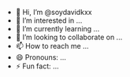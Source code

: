 - 👋 Hi, I’m @soydavidkxx
- 👀 I’m interested in ...
- 🌱 I’m currently learning ...
- 💞️ I’m looking to collaborate on ...
- 📫 How to reach me ...
- 😄 Pronouns: ...
- ⚡ Fun fact: ...

<!---
soydavidkxx/soydavidkxx is a ✨ special ✨ repository because its `README.md` (this file) appears on your GitHub profile.
You can click the Preview link to take a look at your changes.
--->

